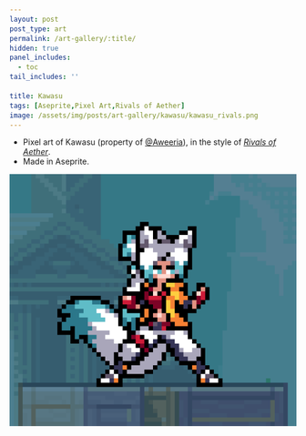 ```yaml
---
layout: post
post_type: art
permalink: /art-gallery/:title/
hidden: true
panel_includes:
  - toc
tail_includes: ''

title: Kawasu
tags: [Aseprite,Pixel Art,Rivals of Aether]
image: /assets/img/posts/art-gallery/kawasu/kawasu_rivals.png
---
```


* Pixel art of Kawasu (property of [@Aweeria](https://twitter.com/Aweeria)), in the style of [*Rivals of Aether*](https://rivalsofaether.com/).<br>
* Made in Aseprite.

![](/assets/img/posts/art-gallery/kawasu/kawasu_rivals.png)
